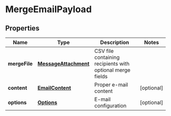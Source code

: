 

# MergeEmailPayload

## Properties

Name | Type | Description | Notes
------------ | ------------- | ------------- | -------------
**mergeFile** | [**MessageAttachment**](MessageAttachment.md) | CSV file containing recipients with optional merge fields | 
**content** | [**EmailContent**](EmailContent.md) | Proper e-mail content |  [optional]
**options** | [**Options**](Options.md) | E-mail configuration |  [optional]



